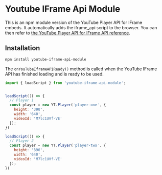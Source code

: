 # Youtube IFrame Api Module

This is an npm module version of the YouTube Player API for IFrame embeds. It automatically adds the iframe_api script to the browser. You can then refer to <a href="https://developers.google.com/youtube/iframe_api_reference" target="_blank">the YouTube Player API for IFrame API reference</a>.

## Installation

```bash
npm install youtube-iframe-api-module
```

The `onYouTubeIframeAPIReady()` method is called when the YouTube IFrame API has finished loading and is ready to be used.

```js
import { loadScript } from 'youtube-iframe-api-module';


loadScript(() => {
  // Player 1
  const player = new YT.Player('player-one', {
    height: '390',
    width: '640',
    videoId: 'M7lc1UVf-VE'
  });
})

loadScript(() => {
  // Player 2
  const player = new YT.Player('player-two', {
    height: '390',
    width: '640',
    videoId: 'M7lc1UVf-VE'
  });
})
```

